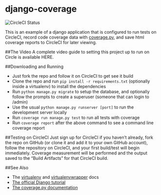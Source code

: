 django-coverage
===============

![CircleCI Status](https://circleci.com/gh/circleci/django-coverage.png?circle-token=dfcbc4d5ddc5ebd9dc3e408c83bab3233b3c2617)

This is an example of a django application that is configured to run tests on CircleCI, record code coverage data with [coverage.py](http://nedbatchelder.com/code/coverage/), and save html coverage reports to CircleCI for later viewing.

##The Video
A complete video guide to setting this project up to run on Circle is available HERE.

##Downloading and Running
* Just fork the repo and follow it on CircleCI to get see it build
* Clone the repo and run `pip install -r requirements.txt` (optionally inside a virtualenv) to install the dependencies
* Run `python manage.py migrate` to setup the database, and optionally follow the prompts to create a superuser (someone that can login to /admin)
* Use the usual `python manage.py runserver [port]` to run the development server locally
* Run `coverage run manage.py test` to run all tests with coverage
* Run `coverage report` after the above command to see a command line coverage report

##Testing on CircleCI
Just sign up for CircleCI if you haven’t already, fork the repo on GitHub (or clone it and add it to your own GitHub account), follow the repository on CircleCI, and your first build/test will begin immediately. Coverage measurement will be performed and the output saved to the “Build Artifacts” for that CircleCI build.


##See Also
* The [virtualenv](http://virtualenv.readthedocs.org/en/latest/) and [virtualenvwrapper](http://virtualenvwrapper.readthedocs.org/en/latest/) docs
* [The official Django tutorial](https://docs.djangoproject.com/en/1.7/intro/tutorial01/)
* [The coverage.py documentation](http://nedbatchelder.com/code/coverage/)
